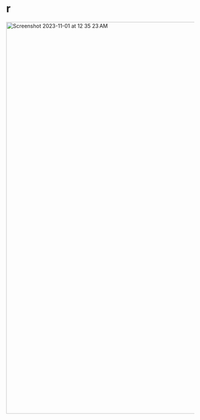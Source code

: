 # r
<img width="1049" alt="Screenshot 2023-11-01 at 12 35 23 AM" src="https://github.com/rishwa344/r/assets/128539084/f9659d15-4869-43b7-bb09-5142f814f3f7">
